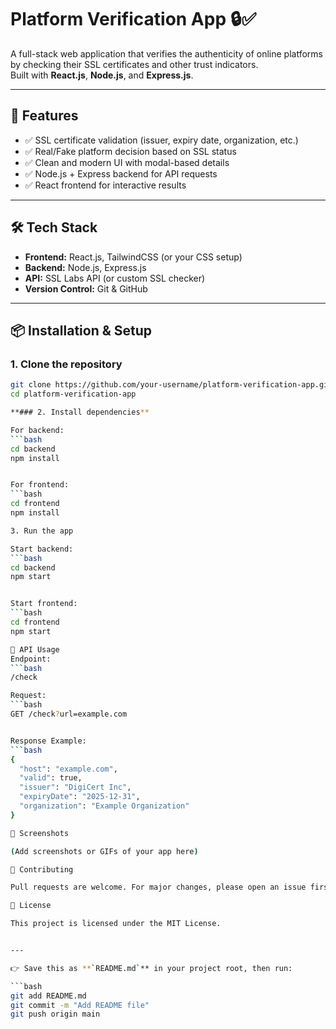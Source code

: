 # Platform Verification App 🔒✅

A full-stack web application that verifies the authenticity of online platforms by checking their SSL certificates and other trust indicators.  
Built with **React.js**, **Node.js**, and **Express.js**.

---

## 🚀 Features
- ✅ SSL certificate validation (issuer, expiry date, organization, etc.)
- ✅ Real/Fake platform decision based on SSL status
- ✅ Clean and modern UI with modal-based details
- ✅ Node.js + Express backend for API requests
- ✅ React frontend for interactive results

---

## 🛠️ Tech Stack
- **Frontend:** React.js, TailwindCSS (or your CSS setup)
- **Backend:** Node.js, Express.js
- **API:** SSL Labs API (or custom SSL checker)
- **Version Control:** Git & GitHub

---

## 📦 Installation & Setup

### 1. Clone the repository
```bash
git clone https://github.com/your-username/platform-verification-app.git
cd platform-verification-app

**### 2. Install dependencies**

For backend:
```bash
cd backend
npm install


For frontend:
```bash
cd frontend
npm install

3. Run the app

Start backend:
```bash
cd backend
npm start


Start frontend:
```bash
cd frontend
npm start

🔗 API Usage
Endpoint:
```bash
/check

Request:
```bash
GET /check?url=example.com


Response Example:
```bash
{
  "host": "example.com",
  "valid": true,
  "issuer": "DigiCert Inc",
  "expiryDate": "2025-12-31",
  "organization": "Example Organization"
}

📸 Screenshots

(Add screenshots or GIFs of your app here)

🙌 Contributing

Pull requests are welcome. For major changes, please open an issue first to discuss what you would like to change.

📄 License

This project is licensed under the MIT License.


---

👉 Save this as **`README.md`** in your project root, then run:

```bash
git add README.md
git commit -m "Add README file"
git push origin main

